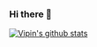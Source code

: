### Hi there 👋

<!--
**vipin-k/vipin-k** is a ✨ _special_ ✨ repository because its `README.md` (this file) appears on your GitHub profile.

Here are some ideas to get you started:

- 🔭 I’m currently working on ...
- 🌱 I’m currently learning ...
- 👯 I’m looking to collaborate on ...
- 🤔 I’m looking for help with ...
- 💬 Ask me about ...
- 📫 How to reach me: ...
- 😄 Pronouns: ...
- ⚡ Fun fact: ...
-->
[![Vipin's github stats](https://github-readme-stats.vercel.app/api?username=vipin-k)](https://github.com/anuraghazra/github-readme-stats)
